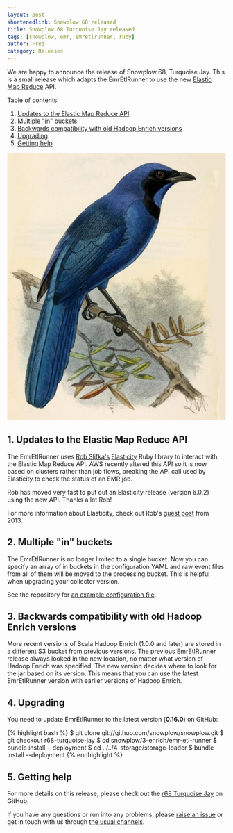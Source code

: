 ```yaml
---
layout: post
shortenedlink: Snowplow 68 released
title: Snowplow 68 Turquoise Jay released
tags: [snowplow, emr, emretlrunner, ruby]
author: Fred
category: Releases
---
```


We are happy to announce the release of Snowplow 68, Turquoise Jay. This is a small release which adapts the EmrEtlRunner to use the new [Elastic Map Reduce][emr] API.

Table of contents:

1. [Updates to the Elastic Map Reduce API](/blog/2015/07/xx/snowplow-r68-turquoise-jay-released#api)
2. [Multiple "in" buckets](/blog/2015/07/xx/snowplow-r68-turquoise-jay-released#multiple-in-buckets)
3. [Backwards compatibility with old Hadoop Enrich versions](/blog/2015/07/xx/snowplow-r68-turquoise-jay-released#jar-path)
4. [Upgrading](/blog/2015/07/xx/snowplow-r68-turquoise-jay-released#upgrading)
5. [Getting help](/blog/2015/07/xx/snowplow-r68-turquoise-jay-released#help)

![turquoise-jay][turquoise-jay]

<!--more-->

<h2 id="api">1. Updates to the Elastic Map Reduce API</h2>

The EmrEtlRunner uses [Rob Slifka's][rslifka] [Elasticity][elasticity] Ruby library to interact with the Elastic Map Reduce API. AWS recently altered this API so it is now based on clusters rather than job flows, breaking the API call used by Elasticity to check the status of an EMR job.

Rob has moved very fast to put out an Elasticity release (version 6.0.2) using the new API. Thanks a lot Rob!

For more information about Elasticity, check out Rob's [guest post][rob-post] from 2013.

<h2 id="multiple-in-buckets">2. Multiple "in" buckets</h2>

The EmrEtlRunner is no longer limited to a single bucket. Now you can specify an array of in buckets in the configuration YAML and raw event files from all of them will be moved to the processing bucket. This is helpful when upgrading your collector version.

See the repository for [an example configuration file][sample-config].

<h2 id="jar-path">3. Backwards compatibility with old Hadoop Enrich versions</h2>

More recent versions of Scala Hadoop Enrich (1.0.0 and later) are stored in a different S3 bucket from previous versions. The previous EmrEtlRunner release always looked in the new location, no matter what version of Hadoop Enrich was specified. The new version decides where to look for the jar based on its version. This means that you can use the latest EmrEtlRunner version with earlier versions of Hadoop Enrich.

<h2 id="upgrading">4. Upgrading</h2>

You need to update EmrEtlRunner to the latest version (**0.16.0**) on GitHub:

{% highlight bash %}
$ git clone git://github.com/snowplow/snowplow.git
$ git checkout r68-turquoise-jay
$ cd snowplow/3-enrich/emr-etl-runner
$ bundle install --deployment
$ cd ../../4-storage/storage-loader
$ bundle install --deployment
{% endhighlight %}

<h2 id="help">5. Getting help</h2>

For more details on this release, please check out the [r68 Turquoise Jay][r68-release] on GitHub. 

If you have any questions or run into any problems, please [raise an issue][issues] or get in touch with us through [the usual channels][talk-to-us].

[turquoise-jay]: /assets/img/blog/2015/07/turquoise-jay.jpg

[emr]: http://aws.amazon.com/elasticmapreduce/
[elasticity]: https://github.com/rslifka/elasticity
[rslifka]: https://github.com/rslifka
[rob-post]: http://snowplowanalytics.com/blog/2013/03/20/rob-slifka-elasticity/
[sample-config]: https://github.com/snowplow/snowplow/blob/kinesis-redshift-sink/3-enrich/emr-etl-runner/config/config.yml.sample

[r68-release]: https://github.com/snowplow/snowplow/releases/tag/r67-turquoise-jay
[wiki]: https://github.com/snowplow/snowplow/wiki
[issues]: https://github.com/snowplow/snowplow/issues
[talk-to-us]: https://github.com/snowplow/snowplow/wiki/Talk-to-us
